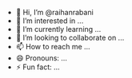 - 👋 Hi, I’m @raihanrabani
- 👀 I’m interested in ...
- 🌱 I’m currently learning ...
- 💞️ I’m looking to collaborate on ...
- 📫 How to reach me ...
- 😄 Pronouns: ...
- ⚡ Fun fact: ...

<!---
raihanrabani/raihanrabani is a ✨ special ✨ repository because its `README.md` (this file) appears on your GitHub profile.
You can click the Preview link to take a look at your changes.
--->
